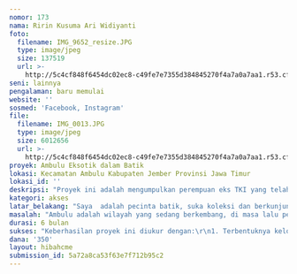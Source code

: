 ```yaml
---
nomor: 173
nama: Ririn Kusuma Ari Widiyanti
foto:
  filename: IMG_9652_resize.JPG
  type: image/jpeg
  size: 137519
  url: >-
    http://5c4cf848f6454dc02ec8-c49fe7e7355d384845270f4a7a0a7aa1.r53.cf2.rackcdn.com/fc6efc4b-0304-4d88-9a30-46f189a0ea6b/IMG_9652_resize.JPG
seni: lainnya
pengalaman: baru memulai
website: ''
sosmed: 'Facebook, Instagram'
file:
  filename: IMG_0013.JPG
  type: image/jpeg
  size: 6012656
  url: >-
    http://5c4cf848f6454dc02ec8-c49fe7e7355d384845270f4a7a0a7aa1.r53.cf2.rackcdn.com/e6af9c96-97a5-4cea-834d-fd68d4d9900b/IMG_0013.JPG
proyek: Ambulu Eksotik dalam Batik
lokasi: Kecamatan Ambulu Kabupaten Jember Provinsi Jawa Timur
lokasi_id: ''
deskripsi: "Proyek ini adalah mengumpulkan perempuan eks TKI yang telah pulang ke Ambulu, mengajak mereka berkunjung ke sentra produksi batik, Jogja, Solo, dan Lasem, untuk melihat bagaimana berproduksi batik. Diskusi lebih lanjut akan membentuk kelompok yang memiliki semangat berproduksi untuk mengangkat motif khas Batik Ambulu. \r\nPelatihan dan mentoring, peningkatan desain, teknik produksi, dengan mengundang praktisi dari sentra produksi batik di kota-kota yang telah disebutkan tadi. Peralatan dan penyiapan tempat-tempat yang dapat, tepat, dan strategis menjadi etalase hasil produksi dilakukan dengan menjalin kerjasama dengan berbagai pihak.\r\nMenghubungkan produk Batik Khas Ambulu sebagai bagian ikon wisata sebagai bagian strategi pemasaran yang penting, oleh karenanya show room produk batik juga menjadi bagian dalam proyek ini.\r\nProyek ini meliputi:\r\n1. Kunjungan ke sentra produksi batik\r\n2. Pelatihan desain dan produksi batik\r\n3. Membuat showroom hasil produksi di tempat strategis\r\n4. Menjalin komunikasi, pemasaran dan mengikuti pameran.\r\n\r\n"
kategori: akses
latar_belakang: "Saya  adalah pecinta batik, suka koleksi dan berkunjung ke sentra produksi batik. Saya juga pernah menjadi Tenaga Kerja Wanita di Taiwan selama 10 (sepuluh) tahun dari tahun 2006-2016. Saya memiliki beberapa akun media sosial yang memajang karya jahit dari bahan batik dan kain tradisional lain yang mendapatkan respon yang cukup bagus. Saya tergerak untuk mengajak perempuan di Ambulu, berlatih, mengembangkan wawasan, meningkatkan ketrampilan, dan memproduksi batik khas Ambulu. Harapan saya ini dapat menjadi daya ungkit untuk Ambulu lebih maju.\r\n\r\nAmbulu adalah salah satu sumber penyedia Tenaga Kerja Wanita ke luar negeri dari Kabupaten Jember. Keterbatasan akses dan penurunan produksi pertanian menjadikan bekerja ke luar negeri untuk perempuan sebagai solusi masalah ekonomi. Pilihan pekerjaan, dan akses  turut menjadikan Ambulu stagnan dan lambat berkembang. Memiliki tiga pantai yang sangat indah dan eksotik ternyata belum dapat mengangkat wilayah ini berkembang lebih jauh.\r\n\r\nAmbulu memiliki motif batik khas lokal, biji kopi dan bunga cengkih, akan tetapi desain yang belum berkembang dari segi cita rasa, membuat batik Ambulu tidak terlalu diminati. Pilihan warna yang cerah dan berani tidak memiliki variasi motif yang kaya. Potensi ini, dengan memberdayakan perempuan eks TKW yang telah pulang dapat mendorong berkembangnya keberdayaan ekonomi dan menunjang pariwisata wilayah Ambulu."
masalah: "Ambulu adalah wilayah yang sedang berkembang, di masa lalu pertanian tembakau mendorong perekonomian masyarakat. Semenjak pertanian semakin menurun akibat berbagai faktor, pengiriman tenaga kerja ke luar negri meningkatkan ekonomi secara umum. Akan tetapi lama-kelamaan Ambulu menjadi kurang berproduksi dan semakin mengkonsumsi. Investasi masuk membeli lahan dan membangun pertokoan yang menjual barang-barang konsumsi dasar hingga teknologi.\r\nWisata Ambulu juga semakin meredup dengan hilangnya transportasi umum akibat orang lebih memilih menggunakan kendaran pribadi. Pemda Jember telah mengupayakan transportasi wisata perintis dari Jember ke Ambulu dan Pantai Payangan. Jumlah armada dan pengguna masih belum signifikan, belum dapat meningkatkan daya tarik kunjungan wisata ke wilayah ini.\r\nAmbulu belum memiliki cendera mata yang khas sebagai bagian pendukung wisata pantai eksotik di wilayah Ambulu. Jumlah perempuan eks TKI yang belum menemukan posisi yang pas bagi dirinya di dalam masyarakat secara sosial dan ekonomi masih banyak. Berproduksi adalah strategi yang baik untuk merangkum masalah yang kait-mengkait bagi perempuan untuk terlibat dan lebih berdaya di Ambulu. Produksi dengan membatik dapat di lakukan di rumah bersama-sama dengan kegiatan rumah tangga dan menjaga interaksi sosial serta meningkatkan daya cipta dan kreasi.\r\n"
durasi: 6 bulan
sukses: "Keberhasilan proyek ini diukur dengan:\r\n1. Terbentuknya kelompok perempuan yang memproduksi batik dan berinteraksi satu sama lain, menghasilkan kain batik yang dipasarkan atau diserap oleh rumah produksi jahit. \r\n2. Memiliki showroom atau etalase tempat memajang produksi mereka. \r\n3. Terciptanya variasi motif khas Batik Ambulu"
dana: '350'
layout: hibahcme
submission_id: 5a72a8ca53f63e7f712b95c2
---
```


